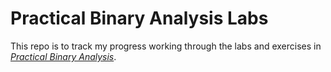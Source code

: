 # Practical Binary Analysis Labs

This repo is to track my progress working through the labs and exercises in _[Practical Binary Analysis](https://nostarch.com/binaryanalysis)_.
